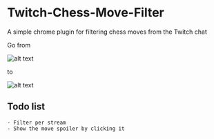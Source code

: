 # Twitch-Chess-Move-Filter
A simple chrome plugin for filtering chess moves from the Twitch chat

Go from

![alt text](https://i.imgur.com/K2aeWta.png)

to

![alt text](https://i.imgur.com/Bqf5xzR.png)

## Todo list
    - Filter per stream
    - Show the move spoiler by clicking it